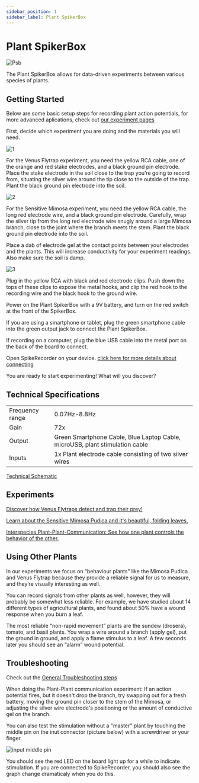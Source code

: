 ```yaml
---
sidebar_position: 1
sidebar_label: Plant SpikerBox
---
```


# Plant SpikerBox #

![Psb](./PlantSB.png)

The Plant SpikerBox allows for data-driven experiments between various species of plants.

## Getting Started ##

Below are some basic setup steps for recording plant action potentials, for more advanced aplications, check out [our experiment pages](#experiments)

First, decide which experiment you are doing and the materials you will need.

![1](1.jpg)

For the Venus Flytrap experiment, you need the yellow RCA cable, one of the orange and red stake electrodes, and a black ground pin electrode. Place the stake electrode in the soil  close to the trap you’re going to record from, situating the silver wire around the tip close to the outside of the trap. Plant the black ground pin electrode into the soil.

![2](./2.jpg)

For the Sensitive Mimosa experiment, you need the yellow RCA cable, the long red electrode wire, and a black ground pin electrode. Carefully, wrap the silver tip from the long red electrode wire snugly around a large Mimosa branch, close to the joint where the branch meets the stem. Plant the black ground pin electrode into the soil.

Place a dab of electrode gel at the contact points between your electrodes and the plants. This will increase conductivity for your experiment readings. Also make sure the soil is damp.

![3](3.jpg)

Plug in the yellow RCA with black and red electrode clips. Push down the tops of these clips to expose the metal hooks, and clip the red hook to the recording wire and the black hook to the ground wire.  

Power on the Plant SpikerBox with a 9V battery, and turn on the red switch at the front of the SpikerBox.

If you are using a smartphone or tablet, plug the green smartphone cable into the green output jack to connect the Plant SpikerBox. 

If recording on a computer, plug the blue USB cable into the metal port on the back of the board to connect.

Open SpikeRecorder on your device. [click here for more details about connecting](../../Software/SpikeRecorder/)

You are ready to start experimenting!
What will you discover?

## Technical Specifications ##

|||
|---|---|
|Frequency range |0.07Hz-8.8Hz|
|Gain|72x|
|Output|Green Smartphone Cable, Blue Laptop Cable, microUSB, plant stimulation cable|
|Inputs|1x Plant electrode cable consisting of two silver wires|

[Technical Schematic](https://backyardbrains.com/products/files/PSBV0.24.pdf)

## Experiments ##

[Discover how Venus Flytraps detect and trap their prey!](https://backyardbrains.com/experiments/Plants_VenusFlytrap)

[Learn about the Sensitive Mimosa Pudica and it's beautiful, folding leaves.](https://backyardbrains.com/experiments/Plants_SensitiveMimosaPudica)

[Interspecies Plant-Plant-Communication: See how one plant controls the behavior of the other.](https://backyardbrains.com/experiments/Plants_plantplantcommunicator)

## Using Other Plants ##

In our experiments we focus on “behaviour plants” like the Mimosa Pudica and Venus Flytrap because they provide a reliable signal for us to measure, and they’re visually interesting as well.

You can record signals from other plants as well, however, they will probably be somewhat less reliable.
For example, we have studied about 14 different types of agricultural plants, and found about 50% have a wound response when you burn a leaf.

The most reliable “non-rapid movement” plants are the sundew (drosera), tomato, and basil plants. You wrap a wire around a branch (apply gel), put the ground in ground, and apply a flame stimulus to a leaf. A few seconds later you should see an “alarm” wound potential.

## Troubleshooting ##

Check out the [General Troubleshooting steps](../../index.md#troubleshooting)

When doing the Plant-Plant communication experiment:
If an action potential fires, but it doesn't drop the branch, try swapping out for a fresh battery, moving the ground pin closer to the stem of the Mimosa, or adjusting the silver wire electrode's positioning or the amount of conductive gel on the branch.

You can also test the stimulation without a "master" plant by touching the middle pin on the inut connector (picture below) with a screwdriver or your finger.

![input middle pin](teststim.png)

You should see the red LED on the board light up for a while to indicate stimulation.
If you are connected to SpikeRecorder, you should also see the graph change dramaticaly when you do this.